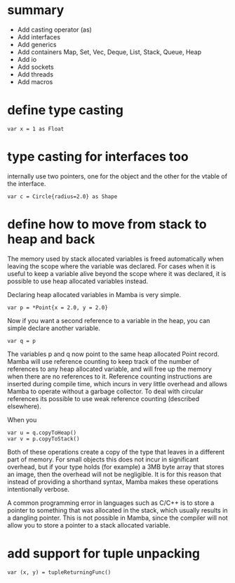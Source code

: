 # summary

- Add casting operator (as)
- Add interfaces
- Add generics
- Add containers Map, Set, Vec, Deque, List, Stack, Queue, Heap
- Add io
- Add sockets
- Add threads
- Add macros

# define type casting

    var x = 1 as Float

# type casting for interfaces too
internally use two pointers, one for the object and the other for the vtable of the interface.

    var c = Circle{radius=2.0} as Shape

# define how to move from stack to heap and back

The memory used by stack allocated variables is freed automatically
when leaving the scope where the variable was declared. For cases when
it is useful to keep a variable alive beyond the scope where it was
declared, it is possible to use heap allocated variables instead.

Declaring heap allocated variables in Mamba is very simple.

    var p = *Point{x = 2.0, y = 2.0}

Now if you want a second reference to a variable in the heap, you can
simple declare another variable.

    var q = p

The variables p and q now point to the same heap allocated Point record.
Mamba will use reference counting to keep track of the number of
references to any heap allocated variable, and will free up the memory
when there are no references to it. Reference counting instructions are
inserted during compile time, which incurs in very little overhead and
allows Mamba to operate without a garbage collector. To deal with
circular references its possible to use weak reference counting
(described elsewhere).


When you

    var u = q.copyToHeap()
    var v = p.copyToStack()

Both of these operations create a copy of the type that leaves in a
different part of memory. For small objects this does not incur in
significant overhead, but if your type holds (for example) a 3MB byte
array that stores an image, then the overhead will not be negligible.
It is for this reason that instead of providing a shorthand syntax,
Mamba makes these operations intentionally verbose.

A common programming error in languages such as C/C++ is to store a
pointer to something that was allocated in the stack, which usually
results in a dangling pointer. This is not possible in Mamba, since the
compiler will not allow you to store a pointer to a stack allocated
variable.

# add support for tuple unpacking

    var (x, y) = tupleReturningFunc()
